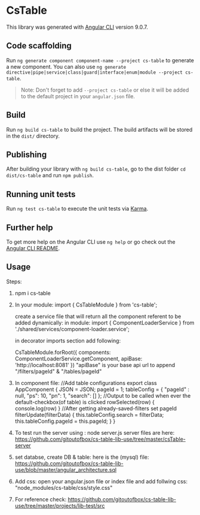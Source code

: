 # CsTable

This library was generated with [Angular CLI](https://github.com/angular/angular-cli) version 9.0.7.

## Code scaffolding

Run `ng generate component component-name --project cs-table` to generate a new component. You can also use `ng generate directive|pipe|service|class|guard|interface|enum|module --project cs-table`.
> Note: Don't forget to add `--project cs-table` or else it will be added to the default project in your `angular.json` file. 

## Build

Run `ng build cs-table` to build the project. The build artifacts will be stored in the `dist/` directory.

## Publishing

After building your library with `ng build cs-table`, go to the dist folder `cd dist/cs-table` and run `npm publish`.

## Running unit tests

Run `ng test cs-table` to execute the unit tests via [Karma](https://karma-runner.github.io).

## Further help

To get more help on the Angular CLI use `ng help` or go check out the [Angular CLI README](https://github.com/angular/angular-cli/blob/master/README.md).

## Usage
Steps:
1. npm i cs-table
2. In your module:
    import { CsTableModule } from 'cs-table';

    create a service file that will return all the component referent to be added dynamically:
    in module:
    import { ComponentLoaderService } from './shared/services/component-loader.service';


    in decorator imports section add following:

    CsTableModule.forRoot({
      components: ComponentLoaderService.getComponent,
      apiBase: 'http://localhost:8081'
    })
    "apiBase" is your base api url to append "/filters/pageId" & "/tables/pageId"

3. In component file:
    //Add table configurations
    export class AppComponent {
    JSON = JSON;
    pageId = 1;
    tableConfig = {
        "pageId" : null,
        "ps": 10,
        "pn": 1,
        "search": [] 
    };
    //Output to be called when ever the default-checkbox(of table) is clicked 
    rowSelected(row) {
        console.log(row)
    }
    //After getting already-saved-filters set pageId
    filterUpdate(filterData) {
        this.tableConfig.search = filterData;
        this.tableConfig.pageId = this.pageId;
    }
    }

4. To test run the server using : node server.js
    server files are here: https://github.com/gitoutofbox/cs-table-lib-use/tree/master/csTable-server

5. set databse, create DB & table:
    here is the (mysql) file: https://github.com/gitoutofbox/cs-table-lib-use/blob/master/angular_architecture.sql

6. Add css: open your angular.json file or index file and add follwing css:
    "node_modules/cs-table/css/style.css"
    
7. For reference check:  https://github.com/gitoutofbox/cs-table-lib-use/tree/master/projects/lib-test/src
